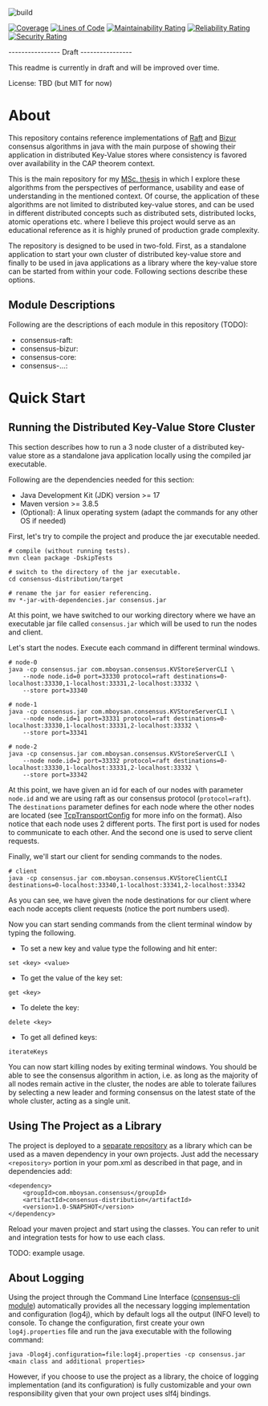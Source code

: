 ![build](https://github.com/mboysan/consensus/actions/workflows/build.yml/badge.svg)

[![Coverage](https://sonarcloud.io/api/project_badges/measure?project=mboysan_consensus&metric=coverage)](https://sonarcloud.io/summary/new_code?id=mboysan_consensus)
[![Lines of Code](https://sonarcloud.io/api/project_badges/measure?project=mboysan_consensus&metric=ncloc)](https://sonarcloud.io/summary/new_code?id=mboysan_consensus)
[![Maintainability Rating](https://sonarcloud.io/api/project_badges/measure?project=mboysan_consensus&metric=sqale_rating)](https://sonarcloud.io/summary/new_code?id=mboysan_consensus)
[![Reliability Rating](https://sonarcloud.io/api/project_badges/measure?project=mboysan_consensus&metric=reliability_rating)](https://sonarcloud.io/summary/new_code?id=mboysan_consensus)
[![Security Rating](https://sonarcloud.io/api/project_badges/measure?project=mboysan_consensus&metric=security_rating)](https://sonarcloud.io/summary/new_code?id=mboysan_consensus)

---------------- Draft ----------------

This readme is currently in draft and will be improved over time.

License: TBD (but MIT for now)

# About

This repository contains reference implementations of [Raft](https://raft.github.io/raft.pdf) and [Bizur](https://arxiv.org/pdf/1702.04242.pdf)
consensus algorithms in java with the main purpose of showing their application in distributed Key-Value stores
where consistency is favored over availability in the CAP theorem context.

This is the main repository for my [MSc. thesis](TODO://attach_relevant_papers) 
in which I explore these algorithms from the perspectives of performance, usability and ease of understanding in the 
mentioned context. Of course, the application of these algorithms are not limited to distributed key-value stores, and 
can be used in different distributed concepts such as distributed sets, distributed locks, atomic operations etc. where 
I believe this project would serve as an educational reference as it is highly pruned of production grade complexity.

The repository is designed to be used in two-fold. First, as a standalone application to start your own cluster of
distributed key-value store and finally to be used in java applications as a library where the key-value store can
be started from within your code. Following sections describe these options.

## Module Descriptions

Following are the descriptions of each module in this repository (TODO):
- consensus-raft:
- consensus-bizur:
- consensus-core:
- consensus-...:

# Quick Start

## Running the Distributed Key-Value Store Cluster

This section describes how to run a 3 node cluster of a distributed key-value store as a standalone java application
locally using the compiled jar executable.

Following are the dependencies needed for this section:
- Java Development Kit (JDK) version >= 17
- Maven version >= 3.8.5
- (Optional): A linux operating system (adapt the commands for any other OS if needed)

First, let's try to compile the project and produce the jar executable needed.
```
# compile (without running tests).
mvn clean package -DskipTests

# switch to the directory of the jar executable.
cd consensus-distribution/target

# rename the jar for easier referencing.
mv *-jar-with-dependencies.jar consensus.jar
```
At this point, we have switched to our working directory where we have an executable jar file called `consensus.jar` 
which will be used to run the nodes and client.

Let's start the nodes. Execute each command in different terminal windows.

```
# node-0
java -cp consensus.jar com.mboysan.consensus.KVStoreServerCLI \
    --node node.id=0 port=33330 protocol=raft destinations=0-localhost:33330,1-localhost:33331,2-localhost:33332 \
    --store port=33340

# node-1
java -cp consensus.jar com.mboysan.consensus.KVStoreServerCLI \
    --node node.id=1 port=33331 protocol=raft destinations=0-localhost:33330,1-localhost:33331,2-localhost:33332 \
    --store port=33341

# node-2
java -cp consensus.jar com.mboysan.consensus.KVStoreServerCLI \
    --node node.id=2 port=33332 protocol=raft destinations=0-localhost:33330,1-localhost:33331,2-localhost:33332 \
    --store port=33342
```
At this point, we have given an id for each of our nodes with parameter `node.id` and we are using raft as our consensus
protocol (`protocol=raft`). The `destinations` parameter defines for each node where the other nodes are located
(see [TcpTransportConfig](./consensus-network/src/main/java/com/mboysan/consensus/configuration/TcpTransportConfig.java)
for more info on the format). Also notice that each node uses 2 different ports. The first port is used for nodes to 
communicate to each other. And the second one is used to serve client requests.

Finally, we'll start our client for sending commands to the nodes.

```
# client
java -cp consensus.jar com.mboysan.consensus.KVStoreClientCLI destinations=0-localhost:33340,1-localhost:33341,2-localhost:33342
```
As you can see, we have given the node destinations for our client where each node accepts client requests (notice the
port numbers used).

Now you can start sending commands from the client terminal window by typing the following.
- To set a new key and value type the following and hit enter:
```
set <key> <value>
```
- To get the value of the key set:
```
get <key>
```
- To delete the key:
```
delete <key>
```
- To get all defined keys:
```
iterateKeys
```

You can now start killing nodes by exiting terminal windows. You should be able to see the consensus algorithm
in action, i.e. as long as the majority of all nodes remain active in the cluster, the nodes are able to tolerate
failures by selecting a new leader and forming consensus on the latest state of the whole cluster, acting as a single 
unit.

## Using The Project as a Library

The project is deployed to a [separate repository](https://github.com/mboysan/mvn-repo) as a library which can be 
used as a maven dependency in your own projects. Just add the necessary `<repository>` portion in your pom.xml
as described in that page, and in dependencies add:
```
<dependency>
    <groupId>com.mboysan.consensus</groupId>
    <artifactId>consensus-distribution</artifactId>
    <version>1.0-SNAPSHOT</version>
</dependency>
```
Reload your maven project and start using the classes. You can refer to unit and integration tests for how to use
each class.

TODO: example usage.

## About Logging

Using the project through the Command Line Interface ([consensus-cli module](consensus-cli)) automatically provides all
the necessary logging implementation and configuration (log4j), which by default logs all the output (INFO level) 
to console. To change the configuration, first create your own `log4j.properties` file and run the java executable 
with the following command:

```
java -Dlog4j.configuration=file:log4j.properties -cp consensus.jar <main class and additional properties>
```

However, if you choose to use the project as a library, the choice of logging implementation (and its configuration) is 
fully customizable and your own responsibility given that your own project uses slf4j bindings.
